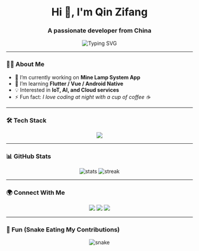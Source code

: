<!-- 动态标题 -->
<h1 align="center">Hi 👋, I'm Qin Zifang</h1>
<h3 align="center">A passionate developer from China</h3>

<!-- 动态打字效果 -->
<p align="center">
  <img src="https://readme-typing-svg.demolab.com?font=Fira+Code&pause=1000&color=36BCF7&center=true&vCenter=true&width=435&lines=Full-stack+Developer;Open-Source+Contributor;Tech+Explorer" alt="Typing SVG" />
</p>

---

### 👨‍💻 About Me
- 🔭 I’m currently working on **Mine Lamp System App**
- 🌱 I’m learning **Flutter / Vue / Android Native**
- 💡 Interested in **IoT, AI, and Cloud services**
- ⚡ Fun fact: *I love coding at night with a cup of coffee ☕*

---

### 🛠️ Tech Stack
<p align="center">
  <img src="https://skillicons.dev/icons?i=java,kotlin,androidstudio,flutter,dart,vue,js,ts,html,css,tailwind,vite,git,github,docker,mysql,redis,linux" />
</p>

---

### 📊 GitHub Stats
<p align="center">
  <img src="https://github-readme-stats.vercel.app/api?username=qinzifang&show_icons=true&theme=tokyonight" alt="stats"/>
  <img src="https://github-readme-streak-stats.herokuapp.com/?user=qinzifang&theme=tokyonight" alt="streak"/>
</p>

---

### 🌍 Connect With Me
<p align="center">
  <a href="mailto:your-email@example.com"><img src="https://img.shields.io/badge/Email-36BCF7?style=for-the-badge&logo=gmail&logoColor=white" /></a>
  <a href="https://www.linkedin.com/in/your-linkedin"><img src="https://img.shields.io/badge/LinkedIn-0077B5?style=for-the-badge&logo=linkedin&logoColor=white" /></a>
  <a href="https://your-blog.com"><img src="https://img.shields.io/badge/Blog-FF5722?style=for-the-badge&logo=google-chrome&logoColor=white" /></a>
</p>

---

### 🐍 Fun (Snake Eating My Contributions)
<p align="center">
  <img src="https://github.com/qinzifang/qinzifang/blob/output/github-contribution-grid-snake.svg" alt="snake"/>
</p>
